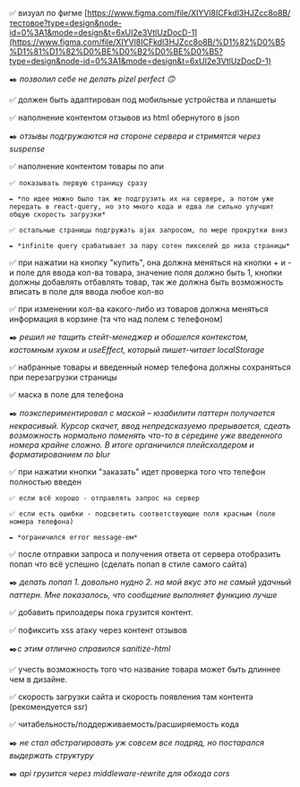✅ визуал по фигме [https://www.figma.com/file/XIYVl8ICFkdl3HJZcc8o8B/тестовое?type=design&node-id=0%3A1&mode=design&t=6xUI2e3VtlUzDocD-1](https://www.figma.com/file/XIYVl8ICFkdl3HJZcc8o8B/%D1%82%D0%B5%D1%81%D1%82%D0%BE%D0%B2%D0%BE%D0%B5?type=design&node-id=0%3A1&mode=design&t=6xUI2e3VtlUzDocD-1)

✒️ _позволил себе не делать pizel perfect 🙃_

✅ должен быть адаптирован под мобильные устройства и планшеты

✅ наполнение контентом отзывов из html обернутого в json

✒️ _отзывы подгружаются на стороне сервера и стримятся через suspense_

✅ наполнение контентом товары по апи

    ✅ показывать первую страницу сразу

    ✒️ *по идее можно было так же подгрузить их на сервере, а потом уже передать в react-query, но это много кода и едва ли сильно улучшит общую скорость загрузки*

    ✅ остальные страницы подгружать ajax запросом, по мере прокрутки вниз

    ✒️ *infinite query срабатывает за пару сотен пикселей до низа страницы*

✅ при нажатии на кнопку "купить", она должна меняться на кнопки + и - и поле для ввода кол-ва товара, значение поля должно быть 1, кнопки должны добавлять отбавлять товар, так же должна быть возможность вписать в поле для ввода любое кол-во

✅ при изменении кол-ва какого-либо из товаров должна меняться информация в корзине (та что над полем с телефоном)

✒️ _решил не тащить стейт-менеджер и обошелся контекстом, кастомным хуком и useEffect, который пишет-читает localStorage_

✅ набранные товары и введенный номер телефона должны сохраняться при перезагрузки страницы

✅ маска в поле для телефона

✒️ _поэкспериментировал с маской – юзабилити паттерн получается некрасивый. Курсор скачет, ввод непредсказуемо прерывается, сдеать возможность нормально поменять что-то в середине уже введенного номера крайне сложно. В итоге органичился плейсхолдером и форматированием по blur_

✅ при нажатии кнопки "заказать" идет проверка того что телефон полностью введен

    ✅ если всё хорошо - отправлять запрос на сервер

    ✅ если есть ошибки - подсветить соответствующие поля красным (поле номера телефона)

    ✒️ *ограничился error message-ем*

✅ после отправки запроса и получения ответа от сервера отобразить попап что всё успешно (сделать попап в стиле самого сайта)

✒️ _делать попап 1. довольно нудно 2. на мой вкус это не самый удачный паттерн. Мне показалось, что сообщение выполняет функцию лучше_

✅ добавить прилоадеры пока грузится контент.

✅ пофиксить xss атаку через контент отзывов

✒️*с этим отлично справился sanitize-html*

✅ учесть возможность того что название товара может быть длиннее чем в дизайне.

✅ скорость загрузки сайта и скорость появления там контента (рекомендуется ssr)

✅ читабельность/поддерживаемость/расширяемость кода

✒️ _не стал абстрагировать уж совсем все подряд, но постарался выдержать структуру_

✒️ _api грузится через middleware-rewrite для обхода cors_
